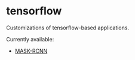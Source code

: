 # tensorflow
Customizations of tensorflow-based applications.

Currently available:
* [MASK-RCNN](https://github.com/matterport/Mask_RCNN)

